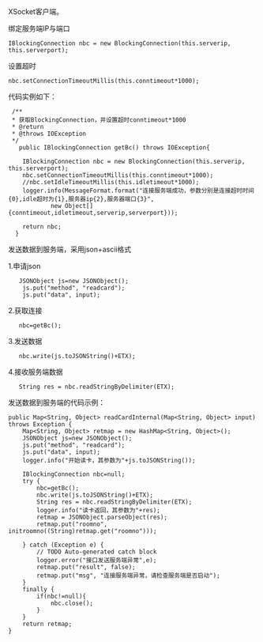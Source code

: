 XSocket客户端。

绑定服务端IP与端口

    IBlockingConnection nbc = new BlockingConnection(this.serverip, this.serverport);

设置超时

    nbc.setConnectionTimeoutMillis(this.conntimeout*1000);


代码实例如下：

     /**
	 * 获取BlockingConnection，并设置超时conntimeout*1000
	 * @return
	 * @throws IOException
	 */
	   public IBlockingConnection getBc() throws IOException{
		
		IBlockingConnection nbc = new BlockingConnection(this.serverip, this.serverport);
		nbc.setConnectionTimeoutMillis(this.conntimeout*1000);
		//nbc.setIdleTimeoutMillis(this.idletimeout*1000);
		logger.info(MessageFormat.format("连接服务端成功，参数分别是连接超时时间{0},idle超时为{1},服务器ip{2},服务器端口{3}", 
				new Object[]{conntimeout,idletimeout,serverip,serverport}));

		return nbc;
	  }

发送数据到服务端，采用json+ascii格式

1.申请json

       JSONObject js=new JSONObject();
		js.put("method", "readcard");
		js.put("data", input);

2.获取连接

       nbc=getBc();
       
3.发送数据

       nbc.write(js.toJSONString()+ETX);

4.接收服务端数据
   
       String res = nbc.readStringByDelimiter(ETX);
        


发送数据到服务端的代码示例：

    public Map<String, Object> readCardInternal(Map<String, Object> input) throws Exception {
		Map<String, Object> retmap = new HashMap<String, Object>();
		JSONObject js=new JSONObject();
		js.put("method", "readcard");
		js.put("data", input);
		logger.info("开始读卡，其参数为"+js.toJSONString());
		
		IBlockingConnection nbc=null;
		try {
			nbc=getBc();
			nbc.write(js.toJSONString()+ETX);
			String res = nbc.readStringByDelimiter(ETX);
			logger.info("读卡返回，其参数为"+res);
			retmap = JSONObject.parseObject(res);
			retmap.put("roomno", initroomno((String)retmap.get("roomno")));
			
		} catch (Exception e) {
			// TODO Auto-generated catch block
			logger.error("接口发送服务端异常",e);
			retmap.put("result", false);
			retmap.put("msg", "连接服务端异常，请检查服务端是否启动");
		}
		finally {
			if(nbc!=null){
				nbc.close();
			}
		}
		return retmap;
	}

